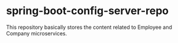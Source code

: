 # spring-boot-config-server-repo
This repository basically stores the content related to Employee and Company microservices.
